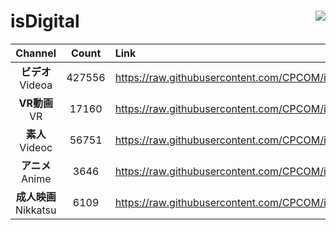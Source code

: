 # isDigital <img align="right" src="https://img.shields.io/github/last-commit/CPCOM/isDigital"/>  
  
| Channel | Count | Link |  
| :-----: | :---: | :--- |  
|**ビデオ**<br />Videoa | 427556 | https://raw.githubusercontent.com/CPCOM/isDigital/main/Videoa.txt |  
|**VR動画**<br />VR | 17160 | https://raw.githubusercontent.com/CPCOM/isDigital/main/VR.txt |  
|**素人**<br />Videoc | 56751 | https://raw.githubusercontent.com/CPCOM/isDigital/main/Videoc.txt |  
|**アニメ**<br />Anime | 3646 | https://raw.githubusercontent.com/CPCOM/isDigital/main/Anime.txt |  
|**成人映画**<br />Nikkatsu | 6109 | https://raw.githubusercontent.com/CPCOM/isDigital/main/Nikkatsu.txt |  
